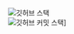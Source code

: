
![깃허브 스택](https://github-readme-stats.vercel.app/api?username=MinwooRowan&include_orgs=true&show_icons=true&theme=tokyonight)
<br>
![깃허브 커밋 스택](https://streak-stats.demolab.com?user=MinwooRowan&theme=transparent&locale=ko)]
